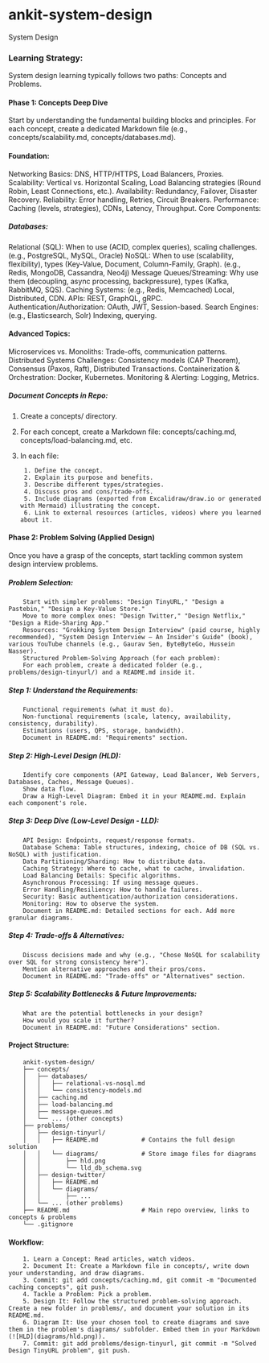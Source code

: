 # ankit-system-design
System Design

### Learning Strategy:

System design learning typically follows two paths: Concepts and Problems.

#### Phase 1: Concepts Deep Dive

Start by understanding the fundamental building blocks and principles. For each concept, create a dedicated Markdown file (e.g., concepts/scalability.md, concepts/databases.md).

#### Foundation:

Networking Basics: DNS, HTTP/HTTPS, Load Balancers, Proxies.
Scalability: Vertical vs. Horizontal Scaling, Load Balancing strategies (Round Robin, Least Connections, etc.).
Availability: Redundancy, Failover, Disaster Recovery.
Reliability: Error handling, Retries, Circuit Breakers.
Performance: Caching (levels, strategies), CDNs, Latency, Throughput.
Core Components:

##### Databases:
Relational (SQL): When to use (ACID, complex queries), scaling challenges. (e.g., PostgreSQL, MySQL, Oracle)
NoSQL: When to use (scalability, flexibility), types (Key-Value, Document, Column-Family, Graph). (e.g., Redis, MongoDB, Cassandra, Neo4j)
Message Queues/Streaming: Why use them (decoupling, async processing, backpressure), types (Kafka, RabbitMQ, SQS).
Caching Systems: (e.g., Redis, Memcached) Local, Distributed, CDN.
APIs: REST, GraphQL, gRPC.
Authentication/Authorization: OAuth, JWT, Session-based.
Search Engines: (e.g., Elasticsearch, Solr) Indexing, querying.

#### Advanced Topics:

Microservices vs. Monoliths: Trade-offs, communication patterns.
Distributed Systems Challenges: Consistency models (CAP Theorem), Consensus (Paxos, Raft), Distributed Transactions.
Containerization & Orchestration: Docker, Kubernetes.
Monitoring & Alerting: Logging, Metrics.



##### Document Concepts in Repo:

1. Create a concepts/ directory.
2. For each concept, create a Markdown file: concepts/caching.md, concepts/load-balancing.md, etc.
3. In each file:

		1. Define the concept.
		2. Explain its purpose and benefits.
		3. Describe different types/strategies.
		4. Discuss pros and cons/trade-offs.
		5. Include diagrams (exported from Excalidraw/draw.io or generated with Mermaid) illustrating the concept.
		6. Link to external resources (articles, videos) where you learned about it.


#### Phase 2: Problem Solving (Applied Design)

Once you have a grasp of the concepts, start tackling common system design interview problems.

##### Problem Selection:

		Start with simpler problems: "Design TinyURL," "Design a Pastebin," "Design a Key-Value Store."
		Move to more complex ones: "Design Twitter," "Design Netflix," "Design a Ride-Sharing App."
		Resources: "Grokking System Design Interview" (paid course, highly recommended), "System Design Interview – An Insider's Guide" (book), various YouTube channels (e.g., Gaurav Sen, ByteByteGo, Hussein Nasser).
		Structured Problem-Solving Approach (for each problem):
		For each problem, create a dedicated folder (e.g., problems/design-tinyurl/) and a README.md inside it.

##### Step 1: Understand the Requirements:

		Functional requirements (what it must do).
		Non-functional requirements (scale, latency, availability, consistency, durability).
		Estimations (users, QPS, storage, bandwidth).
		Document in README.md: "Requirements" section.

##### Step 2: High-Level Design (HLD):

		Identify core components (API Gateway, Load Balancer, Web Servers, Databases, Caches, Message Queues).
		Show data flow.
		Draw a High-Level Diagram: Embed it in your README.md. Explain each component's role.

##### Step 3: Deep Dive (Low-Level Design - LLD):

		API Design: Endpoints, request/response formats.
		Database Schema: Table structures, indexing, choice of DB (SQL vs. NoSQL) with justification.
		Data Partitioning/Sharding: How to distribute data.
		Caching Strategy: Where to cache, what to cache, invalidation.
		Load Balancing Details: Specific algorithms.
		Asynchronous Processing: If using message queues.
		Error Handling/Resiliency: How to handle failures.
		Security: Basic authentication/authorization considerations.
		Monitoring: How to observe the system.
		Document in README.md: Detailed sections for each. Add more granular diagrams.

##### Step 4: Trade-offs & Alternatives:

		Discuss decisions made and why (e.g., "Chose NoSQL for scalability over SQL for strong consistency here").
		Mention alternative approaches and their pros/cons.
		Document in README.md: "Trade-offs" or "Alternatives" section.

##### Step 5: Scalability Bottlenecks & Future Improvements:

		What are the potential bottlenecks in your design?
		How would you scale it further?
		Document in README.md: "Future Considerations" section.


#### Project Structure:

		ankit-system-design/
		├── concepts/
		│   ├── databases/
		│   │   ├── relational-vs-nosql.md
		│   │   └── consistency-models.md
		│   ├── caching.md
		│   ├── load-balancing.md
		│   ├── message-queues.md
		│   └── ... (other concepts)
		├── problems/
		│   ├── design-tinyurl/
		│   │   ├── README.md            # Contains the full design solution
		│   │   └── diagrams/            # Store image files for diagrams
		│   │       ├── hld.png
		│   │       └── lld_db_schema.svg
		│   ├── design-twitter/
		│   │   ├── README.md
		│   │   └── diagrams/
		│   │       ├── ...
		│   └── ... (other problems)
		├── README.md                    # Main repo overview, links to concepts & problems
		└── .gitignore

#### Workflow:

		1. Learn a Concept: Read articles, watch videos.
		2. Document It: Create a Markdown file in concepts/, write down your understanding, and draw diagrams.
		3. Commit: git add concepts/caching.md, git commit -m "Documented caching concepts", git push.
		4. Tackle a Problem: Pick a problem.
		5. Design It: Follow the structured problem-solving approach. Create a new folder in problems/, and document your solution in its README.md.
		6. Diagram It: Use your chosen tool to create diagrams and save them in the problem's diagrams/ subfolder. Embed them in your Markdown (![HLD](diagrams/hld.png)).
		7. Commit: git add problems/design-tinyurl, git commit -m "Solved Design TinyURL problem", git push.

